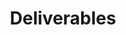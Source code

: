 ---
layout: subpage
type: deliverables
serial: level-4-assignment-2-deliverables
title: "Deliverables"
deck: "Gather all your stuff. It's time to send your assignment home."
brightspace: "https://brightspace.algonquincollege.com/d2l/home"
formsum: formative
---